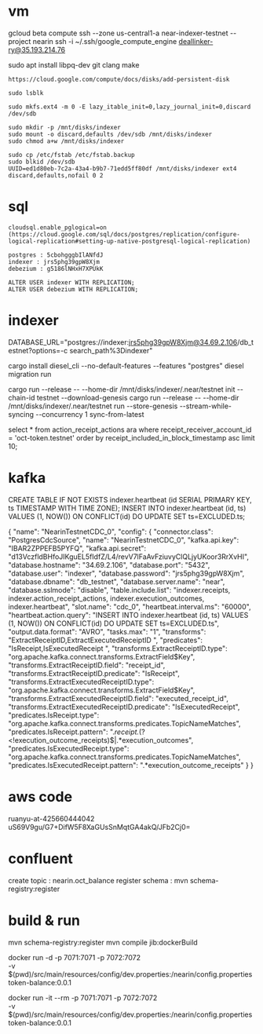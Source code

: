 # vm
gcloud beta compute ssh --zone us-central1-a near-indexer-testnet --project nearin
ssh -i ~/.ssh/google_compute_engine deallinker-ry@35.193.214.76


sudo apt install libpq-dev git clang make

```
https://cloud.google.com/compute/docs/disks/add-persistent-disk

sudo lsblk

sudo mkfs.ext4 -m 0 -E lazy_itable_init=0,lazy_journal_init=0,discard /dev/sdb

sudo mkdir -p /mnt/disks/indexer
sudo mount -o discard,defaults /dev/sdb /mnt/disks/indexer
sudo chmod a+w /mnt/disks/indexer

sudo cp /etc/fstab /etc/fstab.backup
sudo blkid /dev/sdb
UUID=ed1d80eb-7c2a-43a4-b9b7-71edd5ff80df /mnt/disks/indexer ext4 discard,defaults,nofail 0 2
```

# sql
```
cloudsql.enable_pglogical=on (https://cloud.google.com/sql/docs/postgres/replication/configure-logical-replication#setting-up-native-postgresql-logical-replication)

postgres : 5cbohgggbIlANfdJ
indexer : jrs5phg39gpW8Xjm
debezium : g5186lNHxH7XPUkK

ALTER USER indexer WITH REPLICATION;
ALTER USER debezium WITH REPLICATION;
```

# indexer
DATABASE_URL="postgres://indexer:jrs5phg39gpW8Xjm@34.69.2.106/db_testnet?options=-c search_path%3Dindexer"

cargo install diesel_cli --no-default-features --features "postgres"
diesel migration run

cargo run --release -- --home-dir /mnt/disks/indexer/.near/testnet init --chain-id testnet --download-genesis
cargo run --release -- --home-dir /mnt/disks/indexer/.near/testnet run --store-genesis --stream-while-syncing --concurrency 1 sync-from-latest

select * from action_receipt_actions ara 
  where receipt_receiver_account_id = 'oct-token.testnet'
  order by receipt_included_in_block_timestamp asc
  limit 10;


# kafka
CREATE TABLE IF NOT EXISTS indexer.heartbeat (id SERIAL PRIMARY KEY, ts TIMESTAMP WITH TIME ZONE);
INSERT INTO indexer.heartbeat (id, ts) VALUES (1, NOW()) ON CONFLICT(id) DO UPDATE SET ts=EXCLUDED.ts;

{
  "name": "NearinTestnetCDC_0",
  "config": {
    "connector.class": "PostgresCdcSource",
    "name": "NearinTestnetCDC_0",
    "kafka.api.key": "IBAR2ZPPEFB5PYFQ",
    "kafka.api.secret": "d13VczfldBHfoJIKguEL5fIdfZ/L4/revV7lFaAvFziuvyClQLjyUKoor3RrXvHI",
    "database.hostname": "34.69.2.106",
    "database.port": "5432",
    "database.user": "indexer",
    "database.password": "jrs5phg39gpW8Xjm",
    "database.dbname": "db_testnet",
    "database.server.name": "near",
    "database.sslmode": "disable",
    "table.include.list": "indexer.receipts, indexer.action_receipt_actions, indexer.execution_outcomes, indexer.heartbeat",
    "slot.name": "cdc_0",
    "heartbeat.interval.ms": "60000",
    "heartbeat.action.query": "INSERT INTO indexer.heartbeat (id, ts) VALUES (1, NOW()) ON CONFLICT(id) DO UPDATE SET ts=EXCLUDED.ts",
    "output.data.format": "AVRO",
    "tasks.max": "1",
    "transforms": "ExtractReceiptID,ExtractExecutedReceiptID ",
    "predicates": "IsReceipt,IsExecutedReceipt ",
    "transforms.ExtractReceiptID.type": "org.apache.kafka.connect.transforms.ExtractField$Key",
    "transforms.ExtractReceiptID.field": "receipt_id",
    "transforms.ExtractReceiptID.predicate": "IsReceipt",
    "transforms.ExtractExecutedReceiptID.type": "org.apache.kafka.connect.transforms.ExtractField$Key",
    "transforms.ExtractExecutedReceiptID.field": "executed_receipt_id",
    "transforms.ExtractExecutedReceiptID.predicate": "IsExecutedReceipt",
    "predicates.IsReceipt.type": "org.apache.kafka.connect.transforms.predicates.TopicNameMatches",
    "predicates.IsReceipt.pattern": ".*receipt.*(?<!execution_outcome_receipts)$|.*execution_outcomes",
    "predicates.IsExecutedReceipt.type": "org.apache.kafka.connect.transforms.predicates.TopicNameMatches",
    "predicates.IsExecutedReceipt.pattern": ".*execution_outcome_receipts"
  }
}



# aws code
ruanyu-at-425660444042
uS69V9gu/G7+DifW5F8XaGUsSnMqtGA4akQ/JFb2Cj0=


# confluent
create topic      :   nearin.oct_balance
register schema   :   mvn schema-registry:register


# build & run
mvn schema-registry:register
mvn compile jib:dockerBuild

docker run -d -p 7071:7071 -p 7072:7072 \
  -v $(pwd)/src/main/resources/config/dev.properties:/nearin/config.properties \
  token-balance:0.0.1


docker run -it --rm -p 7071:7071 -p 7072:7072 \
  -v $(pwd)/src/main/resources/config/dev.properties:/nearin/config.properties \
  token-balance:0.0.1